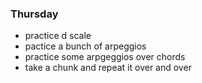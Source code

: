 ### Thursday
* practice d scale
* pactice a bunch of arpeggios
* practice some arpgeggios over chords
* take a chunk and repeat it over and over